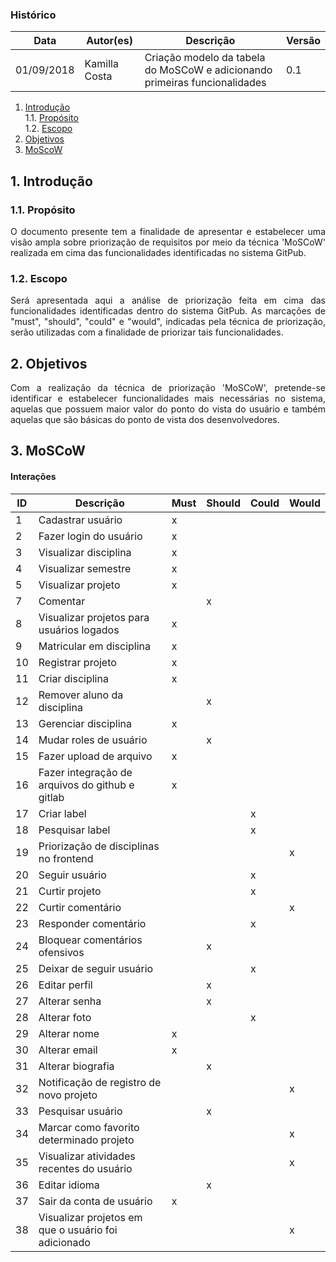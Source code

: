 ### Histórico
|Data|Autor(es)|Descrição|Versão|
|--|--|--|--|
|01/09/2018|Kamilla Costa|Criação modelo da tabela do MoSCoW e adicionando primeiras funcionalidades|0.1|

1. [Introdução](#1-introdução)  
1.1. [Propósito](#11-propósito)  
1.2. [Escopo](#12-escopo)  
2. [Objetivos](#2-objetivos)  
3. [MoScoW](#4-moscow)  

## 1. Introdução
### 1.1. Propósito
<p align="justify">O documento presente tem a finalidade de apresentar e estabelecer uma visão ampla sobre priorização de requisitos por meio da técnica 'MoSCoW' realizada em cima das funcionalidades identificadas no sistema GitPub.</p>

### 1.2. Escopo
<p align="justify">Será apresentada aqui a análise de priorização feita em cima das funcionalidades identificadas dentro do sistema GitPub. As marcações de "must", "should", "could" e "would", indicadas pela técnica de priorização, serão utilizadas com a finalidade de  priorizar tais funcionalidades.</p>

## 2. Objetivos
<p align="justify">Com a realização da técnica de priorização 'MoSCoW', pretende-se identificar e estabelecer funcionalidades mais necessárias no sistema, aquelas que possuem maior valor do ponto do vista do usuário e também aquelas que são básicas do ponto de vista dos desenvolvedores.</p>

## 3. MoSCoW

#### Interações
|ID|Descrição|Must|Should|Could|Would|
|--|--|--|--|--|--|
|1|Cadastrar usuário|x||||
|2|Fazer login do usuário|x||||
|3|Visualizar disciplina|x||||
|4|Visualizar semestre|x||||
|5|Visualizar projeto|x||||
|7|Comentar||x||| 
|8|Visualizar projetos para usuários logados|x||||
|9|Matricular em disciplina|x||||
|10|Registrar projeto|x||||
|11|Criar disciplina|x||||
|12|Remover aluno da disciplina||x|||
|13|Gerenciar disciplina|x||||
|14|Mudar roles de usuário||x|||
|15|Fazer upload de arquivo|x||||
|16|Fazer integração de arquivos do github e gitlab|x||||
|17|Criar label|||x||
|18|Pesquisar label|||x||
|19|Priorização de disciplinas no frontend||||x|
|20|Seguir usuário|||x||
|21|Curtir projeto|||x||
|22|Curtir comentário||||x|
|23|Responder comentário|||x||
|24|Bloquear comentários ofensivos||x|||
|25|Deixar de seguir usuário|||x||
|26|Editar perfil||x|||
|27|Alterar senha||x|||
|28|Alterar foto|||x||
|29|Alterar nome|x||||
|30|Alterar email|x||||
|31|Alterar biografia||x|||
|32|Notificação de registro de novo projeto||||x|
|33|Pesquisar usuário||x|||
|34|Marcar como favorito determinado projeto||||x|
|35|Visualizar atividades recentes do usuário||||x|
|36|Editar idioma||x|||
|37|Sair da conta de usuário|x||||
|38|Visualizar projetos em que o usuário foi adicionado||||x|